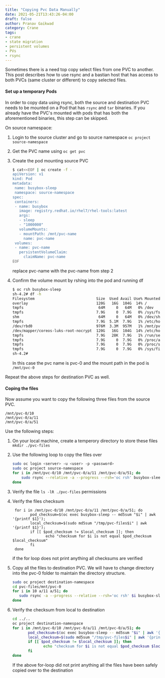 ```yaml
---
title: "Copying Pvc Data Manually"
date: 2021-05-21T13:43:26-04:00
draft: false
author: Pranav Gaikwad
category: Crane
tags:
- crane
- state migration
- persistent volumes
- PVs
- rsync
---
```


Sometimes there is a need top copy select files from one PVC to another. This
post describes how to use rsync and a bastian host that has access to both
PVCs (same cluster or different) to copy selected files.

#### Set up a temporary Pods

In order to copy data using rsync, both the source and destination PVC needs
to be mounted on a Pod that has `rsync` and `tar` binaries. If you already
have the PVC's mounted with pods that has both the aforementioned binaries,
this step can be skipped.

On source namespace:
1. Login to the source cluster and go to source namespace
   `oc project source-namespace`
2. Get the PVC name using `oc get pvc`
3. Create the pod mounting source PVC
    ``` bash
   $ cat<<EOF | oc create -f -
   apiVersion: v1
   kind: Pod
   metadata:
     name: busybox-sleep
     namespace: source-namespace
   spec:
     containers:
     - name: busybox
       image: registry.redhat.io/rhel7/rhel-tools:latest
       args:
       - sleep
       - "1000000"
       volumeMounts:
       - mountPath: /mnt/pvc-name
         name: pvc-name
     volumes:
     - name: pvc-name
       persistentVolumeClaim:
         claimName: pvc-name
   EOF
    ```
   replace pvc-name with the pvc-name from step 2
4. Confirm the volume mount by rshing into the pod and running df
    ```bash
   $ oc rsh busybox-sleep
   sh-4.2# df -h
   Filesystem                            Size  Used Avail Use% Mounted on
   overlay                               120G   16G  104G  14% /
   tmpfs                                  64M     0   64M   0% /dev
   tmpfs                                 7.9G     0  7.9G   0% /sys/fs/cgroup
   shm                                    64M     0   64M   0% /dev/shm
   tmpfs                                 7.9G  5.1M  7.9G   1% /etc/hostname
   /dev/rbd0                             976M  3.3M  957M   1% /mnt/pvc-0
   /dev/mapper/coreos-luks-root-nocrypt  120G   16G  104G  14% /etc/hosts
   tmpfs                                 7.9G   28K  7.9G   1% /run/secrets/kubernetes.io/serviceaccount
   tmpfs                                 7.9G     0  7.9G   0% /proc/acpi
   tmpfs                                 7.9G     0  7.9G   0% /proc/scsi
   tmpfs                                 7.9G     0  7.9G   0% /sys/firmware
   sh-4.2#
    ```

   In this case the pvc name is pvc-0 and the mount path in the pod is
   `/mnt/pvc-0`

Repeat the above steps for destination PVC as well.

#### Coping the files

Now assume you want to copy the following three files from the source PVC.
```
/mnt/pvc-0/10
/mnt/pvc-0/a/11
/mnt/pvc-0/a/51
```

Use the following steps:
1. On your local machine, create a temperory directory to store these files
   `mkdir ./pvc-files`
2. Use the following loop to copy the files over
   ``` bash
   sudo oc login <server> -u <user> -p <password>
   sudo oc project source-namespace
   for i in /mnt/pvc-0/10 /mnt/pvc-0/a/11 /mnt/pvc-0/a/51; do
       sudo rsync --relative -a --progress --rsh='oc rsh' busybox-sleep:$i ./pvc-files/
   done
   ```
3. Verify the file `ls -lR ./pvc-files` permissions
4. Verify the files checksum
   ```
    for i in /mnt/pvc-0/10 /mnt/pvc-0/a/11 /mnt/pvc-0/a/51; do
           pod_checksum=$(oc exec busybox-sleep -- md5sum "$i" | awk '{printf $1}');
           local_checksum=$(sudo md5sum "/tmp/pvc-files$i" | awk '{printf $1}');
           if [[ $pod_checksum != $local_checksum ]]; then
                  echo "checksum for $i is not equal $pod_checksum $local_checksum"
           fi
    done
   ```
   if the for loop does not print anything all checksums are verified
5. Copy all the files to destination PVC. We will have to change directory
   into the pvc-0 folder to maintain the directory structure.
   ```bash
   sudo oc project destination-namespace
   cd pvc-files/mnt/pvc-0
   for i in 10 a/11 a/51; do
      sudo rsync -a --progress --relative --rsh='oc rsh' $i busybox-sleep:/mnt/pvc-0/  ;    done
   done
   ```

6. Verify the checksum from local to destination
   ```bash
   cd ../..
   oc project destination-namespace
   for i in /mnt/pvc-0/10 /mnt/pvc-0/a/11 /mnt/pvc-0/a/51; do
          pod_checksum=$(oc exec busybox-sleep -- md5sum "$i" | awk '{printf $1}');
          local_checksum=$(sudo md5sum "/tmp/pvc-files$i" | awk '{printf $1}');
          if [[ $pod_checksum != $local_checksum ]]; then
                 echo "checksum for $i is not equal $pod_checksum $local_checksum"
          fi
   done
   ```
   If the above for-loop did not print anything all the files have been safely
   copied over to the destination



